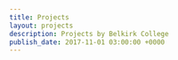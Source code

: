 ```yaml
---
title: Projects
layout: projects
description: Projects by Belkirk College
publish_date: 2017-11-01 03:00:00 +0000
---
```


